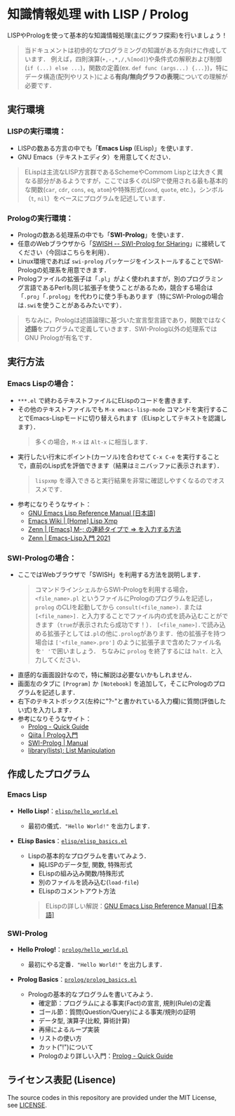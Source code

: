 # 知識情報処理 with LISP / Prolog

LISPやPrologを使って基本的な知識情報処理(主にグラフ探索)を行いましょう！

> 当ドキュメントは初歩的なプログラミングの知識がある方向けに作成しています．
> 例えば，四則演算(`+,-,*,/,%[mod]`)や条件式の解釈および制御(`if (...) else ...`)，関数の定義(ex. `def func (args...) {...}`)，特にデータ構造(配列やリスト)による**有向/無向グラフの表現**についての理解が必要です．

## 実行環境

### LISPの実行環境：
- LISPの数ある方言の中でも「**Emacs Lisp** (ELisp)」を使います．
- GNU Emacs（テキストエディタ）を用意してください．
> ELispは主流なLISP方言群であるSchemeやCommom Lispとは大きく異なる部分があるようですが，ここでは多くのLISPで使用される最も基本的な関数(`car`, `cdr`, `cons`, `eq`, `atom`)や特殊形式(`cond`, `quote`, etc.)，シンボル（`t`, `nil`）をベースにプログラムを記述しています．

### Prologの実行環境：
- Prologの数ある処理系の中でも「**SWI-Prolog**」を使います．
- 任意のWebブラウザから「[SWISH -- SWI-Prolog for SHaring](https://swish.swi-prolog.org/)」に接続してください（今回はこちらを利用）．
- Linux環境であれば `swi-prolog` パッケージをインストールすることでSWI-Prologの処理系を用意できます．
- Prologファイルの拡張子は「`.pl`」がよく使われますが，別のプログラミング言語であるPerlも同じ拡張子を使うことがあるため，競合する場合は「`.pro`」「`.prolog`」を代わりに使う手もあります（特にSWI-Prologの場合は`.swi`を使うことがあるみたいです）．
> ちなみに，Prologは述語論理に基づいた宣言型言語であり，関数ではなく**述語**をプログラムで定義していきます．SWI-Prolog以外の処理系ではGNU Prologが有名です．


## 実行方法

### Emacs Lispの場合：
- `***.el` で終わるテキストファイルにELispのコードを書きます．
- その他のテキストファイルでも `M-x emacs-lisp-mode` コマンドを実行することでEmacs-Lispモードに切り替えられます（ELispとしてテキストを認識します）．
  > 多くの場合，`M-x` は `Alt-x` に相当します．
- 実行したい行末にポイント(カーソル)を合わせて `C-x C-e` を実行することで，直前のLisp式を評価できます（結果はミニバッファに表示されます）．
  > `lispxmp` を導入できると実行結果を非常に確認しやすくなるのでオススメです．
- 参考になりそうなサイト：
  - [GNU Emacs Lisp Reference Manual [日本語]](https://ayatakesi.github.io/lispref/28.1/elisp-ja.html)
  - [Emacs Wiki | [Home] Lisp Xmp](https://www.emacswiki.org/emacs/LispXmp) 
  - [Zenn | [Emacs] M-; の連続タイプで => を入力する方法](https://zenn.dev/megeton/articles/583bee3ec04403)
  - [Zenn | Emacs-Lisp入門 2021](https://zenn.dev/zenwerk/scraps/d7c991acd30d40)

### SWI-Prologの場合：
- ここではWebブラウザで「SWISH」を利用する方法を説明します．
  > コマンドラインシェルからSWI-Prologを利用する場合，`<file_name>.pl` というファイルにPrologのプログラムを記述し，`prolog` のCLIを起動してから `consult(<file_name>).` または `[<file_name>].` と入力することでファイル内の式を読み込むことができます（`true`が表示されたら成功です！）．
  > `[<file_name>].`で読み込める拡張子としては`.pl`の他に`.prolog`があります．他の拡張子を持つ場合は `['<file_name>.pro']` のように拡張子まで含めたファイル名を`' '`で囲いましょう．
  > ちなみに `prolog` を終了するには `halt.` と入力してください．
- 直感的な画面設計なので，特に解説は必要ないかもしれません．
- 画面左のタブに `[Program]` か `[Notebook]` を追加して，そこにPrologのプログラムを記述します．
- 右下のテキストボックス(左枠に"?-"と書かれている入力欄)に質問(評価したい式)を入力します．
- 参考になりそうなサイト：
  - [Prolog - Quick Guide](https://www.tutorialspoint.com/prolog/prolog_quick_guide.htm)
  - [Qiita | Prolog入門](https://qiita.com/a163236/items/c99cd16ddf77e2228719#%E3%81%8A%E3%82%8F%E3%82%8A%E3%81%AB)
  - [SWI-Prolog | Manual](https://www.swi-prolog.org/pldoc/doc_for?object=manual)
  - [library(lists): List Manipulation](https://www.swi-prolog.org/pldoc/man?section=lists)


## 作成したプログラム

### Emacs Lisp

- **Hello Lisp!**：[`elisp/hello_world.el`](elisp/hello_world.el)
  - 最初の儀式．`"Hello World!"` を出力します．

- **ELisp Basics**：[`elisp/elisp_basics.el`](elisp/elisp_basics.el)
  - Lispの基本的なプログラムを書いてみよう．
    - 純LISPのデータ型, 関数, 特殊形式
    - ELispの組み込み関数/特殊形式
    - 別のファイルを読み込む(`load-file`)
    - ELispのコメントアウト方法
    > ELispの詳しい解説：[GNU Emacs Lisp Reference Manual [日本語]](https://ayatakesi.github.io/lispref/28.1/elisp-ja.html)


### SWI-Prolog

- **Hello Prolog!**：[`prolog/hello_world.pl`](prolog/hello_world.pl)
  - 最初にやる定番．`"Hello World!"` を出力します．

- **Prolog Basics**：[`prolog/prolog_basics.el`](prolog/prolog_basics.pl)
  - Prologの基本的なプログラムを書いてみよう．
    - 確定節：プログラムによる事実(Fact)の宣言, 規則(Rule)の定義
    - ゴール節：質問(Question/Query)による事実/規則の証明
    - データ型, 演算子(比較, 算術計算)
    - 再帰によるループ実装
    - リストの使い方
    - カット("!")について
    - Prologのより詳しい入門：[Prolog - Quick Guide](https://www.tutorialspoint.com/prolog/prolog_quick_guide.htm)

## ライセンス表記 (Lisence)

The source codes in this repository are provided under the MIT License, see [LICENSE](LICENSE).
